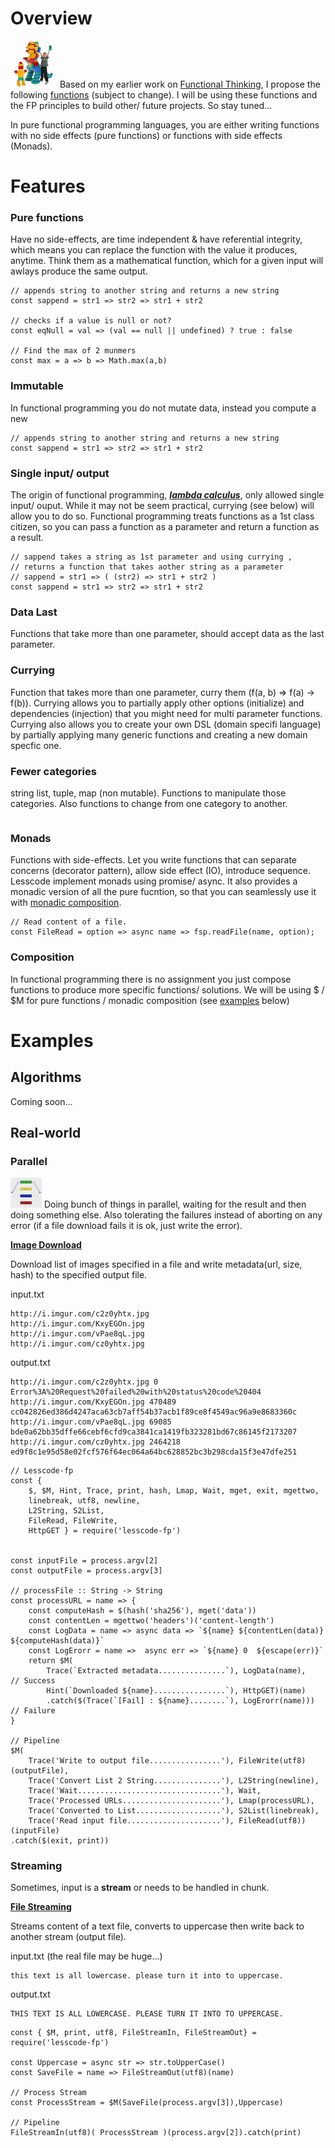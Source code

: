 # Overview
![Lego Kids](lego-kid.jpeg) Based on my earlier work on [Functional Thinking](https://github.com/van001/lesscode), I propose the following [functions](https://github.com/van001/lesscode-fp/blob/master/lesscode/src/index.js) (subject to change). I will be using these functions and the FP principles to build other/ future projects. So stay tuned...

In pure functional programming languages, you are either writing functions with no side effects (pure functions) or functions with 
side effects (Monads). 

# Features

### Pure functions ### 
Have no side-effects, are time independent & have referential integrity, which means you can replace the function with the value it produces, anytime. Think them
as a mathematical function, which for a given input will awlays produce the same output.
```
// appends string to another string and returns a new string
const sappend = str1 => str2 => str1 + str2 

// checks if a value is null or not?
const eqNull = val => (val == null || undefined) ? true : false 

// Find the max of 2 munmers
const max = a => b => Math.max(a,b)
```

### Immutable ###
In functional programming you do not mutate data, instead you compute a new

```
// appends string to another string and returns a new string
const sappend = str1 => str2 => str1 + str2 

```

### Single input/ output ### 
The origin of functional programming, ***[lambda calculus](https://en.wikipedia.org/wiki/Lambda_calculus)***, only allowed single input/ ouput. While it may not be seem practical, currying (see below) will allow you to do so. Functional programming treats functions as a 1st class citizen, so you can pass a function as a parameter and return a function as a result.

```
// sappend takes a string as 1st parameter and using currying , 
// returns a function that takes aother string as a parameter
// sappend = str1 => ( (str2) => str1 + str2 )
const sappend = str1 => str2 => str1 + str2 
```

### Data Last ###
Functions that take more than one parameter,  should accept data as the last parameter.

### Currying ### 
Function that takes more than one parameter, curry  them (f(a, b) => f(a) -> f(b)). 
Currying allows you to partially apply other options (initialize) and dependencies (injection) that you might need for multi parameter functions.
Currying also allows you to create your own DSL (domain specifi language) by partially applying many generic functions and creating a new domain specfic one.

### Fewer categories ### 
string list, tuple, map (non mutable). Functions to manipulate those categories. Also functions to change from one category to another.

```
```

### Monads ### 
Functions with side-effects. Let you write functions that can separate concerns (decorator pattern), allow side effect (IO), introduce sequence. Lesscode implement monads using promise/ async. It also provides a monadic version of all the pure fucntion, so that you can seamlessly use it with [monadic composition]((https://github.com/van001/lesscode-fp#Composition)). 

```
// Read content of a file. 
const FileRead = option => async name => fsp.readFile(name, option);
```

### Composition ### 
In functional programming there is no assignment you just compose functions to produce more specific functions/ solutions.
We will be using $ / $M for pure functions / monadic composition (see [examples](https://github.com/van001/lesscode-fp#examples) below)

# Examples

## Algorithms
Coming soon...

## Real-world 

### Parallel ###

![Parallel](parallel.png) Doing bunch of things in parallel, waiting for the result and then doing something else. 
Also tolerating the failures instead of aborting on any error (if a file download fails it is ok, just write the error).

**[Image Download](https://github.com/van001/lesscode-fp/tree/master/lesscode/examples/image-download)**

Download list of images specified in a file and write metadata(url, size, hash) to the specified output file.



input.txt
```
http://i.imgur.com/c2z0yhtx.jpg
http://i.imgur.com/KxyEGOn.jpg
http://i.imgur.com/vPae8qL.jpg
http://i.imgur.com/cz0yhtx.jpg
```

output.txt
```
http://i.imgur.com/c2z0yhtx.jpg 0  Error%3A%20Request%20failed%20with%20status%20code%20404
http://i.imgur.com/KxyEGOn.jpg 470489 cc042826ed386d4247aca63cb7aff54b37acb1f89ce8f4549ac96a9e8683360c
http://i.imgur.com/vPae8qL.jpg 69085 bde0a62bb35dffe66cebf6cfd9ca3841ca1419fb323281bd67c86145f2173207
http://i.imgur.com/cz0yhtx.jpg 2464218 ed9f8c1e95d58e02fcf576f64ec064a64bc628852bc3b298cda15f3e47dfe251
```

```
// Lesscode-fp
const { 
    $, $M, Hint, Trace, print, hash, Lmap, Wait, mget, exit, mgettwo, 
    linebreak, utf8, newline,  
    L2String, S2List, 
    FileRead, FileWrite,
    HttpGET } = require('lesscode-fp')


const inputFile = process.argv[2]
const outputFile = process.argv[3]

// processFile :: String -> String
const processURL = name => {
    const computeHash = $(hash('sha256'), mget('data'))
    const contentLen = mgettwo('headers')('content-length')
    const LogData = name => async data => `${name} ${contentLen(data)} ${computeHash(data)}`
    const LogErorr = name =>  async err => `${name} 0  ${escape(err)}`
    return $M(
        Trace(`Extracted metadata...............`), LogData(name),      // Success
        Hint(`Downloaded ${name}................`), HttpGET)(name)
        .catch($(Trace(`[Fail] : ${name}........`), LogErorr(name)))    // Failure
}

// Pipeline
$M(
    Trace('Write to output file................'), FileWrite(utf8)(outputFile), 
    Trace('Convert List 2 String...............'), L2String(newline), 
    Trace('Wait................................'), Wait, 
    Trace('Processed URLs......................'), Lmap(processURL), 
    Trace('Converted to List...................'), S2List(linebreak), 
    Trace('Read input file.....................'), FileRead(utf8))(inputFile)
.catch($(exit, print))

```
### Streaming ###

Sometimes, input is a **stream** or needs to be handled in chunk.

**[File Streaming](https://github.com/van001/lesscode-fp/tree/master/lesscode/examples/file-streaming)**

Streams content of a text file, converts to uppercase then write back to another stream (output file).



input.txt (the real file may be huge...)
```
this text is all lowercase. please turn it into to uppercase.
```

output.txt
```
THIS TEXT IS ALL LOWERCASE. PLEASE TURN IT INTO TO UPPERCASE.
```

```
const { $M, print, utf8, FileStreamIn, FileStreamOut} = require('lesscode-fp')

const Uppercase = async str => str.toUpperCase()
const SaveFile = name => FileStreamOut(utf8)(name)

// Process Stream
const ProcessStream = $M(SaveFile(process.argv[3]),Uppercase)

// Pipeline
FileStreamIn(utf8)( ProcessStream )(process.argv[2]).catch(print)
```



